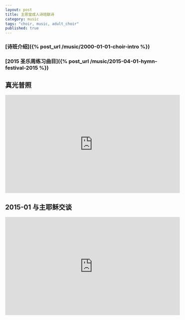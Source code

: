 ```yaml
---
layout: post
title: 主恩堂成人诗班献诗
category: music
tags: "choir, music, adult_choir"
published: true
---
```


### [诗班介绍]({% post_url /music/2000-01-01-choir-intro %}) ###

### [2015 圣乐周练习曲目]({% post_url /music/2015-04-01-hymn-festival-2015 %}) ###

真光普照
-----------

<iframe width="560" height="315"
src="https://www.youtube.com/embed/Dip4S37Zb6c" frameborder="0"
allowfullscreen></iframe>


2015-01 与主耶稣交谈 
------------------------
<iframe width="560" height="315" src="https://www.youtube.com/embed/iIpWhRAMrLI" frameborder="0" allowfullscreen></iframe>